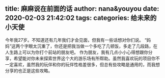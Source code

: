 title: 麻麻说在前面的话
author: nana&youyou
date: 2020-02-03 21:42:02
tags:
categories: 给未来的小天使
---
今年我27岁。不知道还有几年我们才会见面，但我有一些话想对你们说。
“妈妈”这两个字眼太沉重了，你还是把我当做一个多吃了几顿饭，多走了几段路，在人生路上可以为你打个前站的朋友吧。
作为朋友，我有几点小小心得想跟你分享，希望能对你未来探索世界这个大的游乐场有所帮助。虽然我喜欢玩的项目你不一定喜欢，虽然我的玩伴和你的玩伴性格差很多，但总有些攻略是通用的，而我想分享的也正是这些攻略。